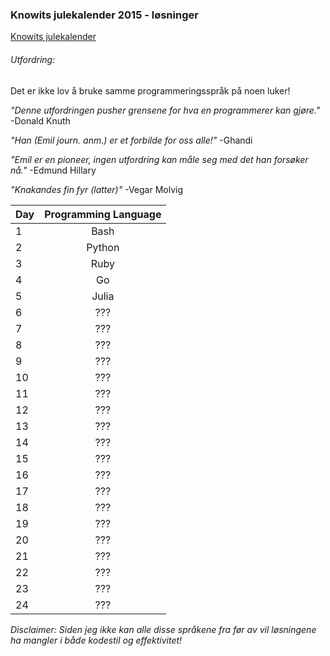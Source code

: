 ### Knowits julekalender 2015 - løsninger
[Knowits julekalender](https://julekalender.knowit.no)


###### Utfordring:
Det er ikke lov å bruke samme programmeringsspråk på noen luker!

_"Denne utfordringen pusher grensene for hva en programmerer kan gjøre."_
-Donald Knuth

_"Han (Emil journ. anm.) er et forbilde for oss alle!"_ 
-Ghandi

_"Emil er en pioneer, ingen utfordring kan måle seg med det han forsøker nå."_
-Edmund Hillary

_"Knakandes fin fyr (latter)"_
-Vegar Molvig


| Day        | Programming Language |
| ------------- |:-------------:|
| 1     | Bash      | 
| 2     | Python    |
| 3     | Ruby      |
| 4     | Go        |
| 5     | Julia     |
| 6     | ???       |
| 7     | ???       |
| 8     | ???       |
| 9     | ???       |
| 10    | ???       |
| 11    | ???       |
| 12    | ???       |
| 13    | ???       |
| 14    | ???       |
| 15    | ???       |
| 16    | ???       |
| 17    | ???       |
| 18    | ???       |
| 19    | ???       |
| 20    | ???       |
| 21    | ???       |
| 22    | ???       |
| 23    | ???       |
| 24    | ???       |

_Disclaimer: Siden jeg ikke kan alle disse språkene fra før av vil løsningene ha
mangler i både kodestil og effektivitet!_
